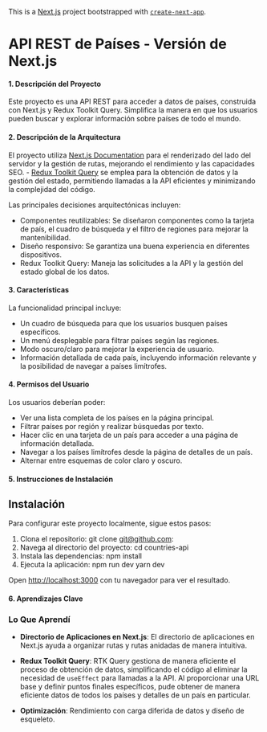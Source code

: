 This is a [Next.js](https://nextjs.org) project bootstrapped with [`create-next-app`](https://nextjs.org/docs/app/api-reference/cli/create-next-app).

# API REST de Países - Versión de Next.js
#### 1. **Descripción del Proyecto**

Este proyecto es una API REST para acceder a datos de países, construida con Next.js y Redux Toolkit Query. Simplifica la manera en que los usuarios pueden buscar y explorar información sobre países de todo el mundo.

#### 2. **Descripción de la Arquitectura**

El proyecto utiliza [Next.js Documentation](https://nextjs.org/docs) para el renderizado del lado del servidor y la gestión de rutas, mejorando el rendimiento y las capacidades SEO. - [Redux Toolkit Query](https://redux-toolkit.js.org/rtk-query/overview) se emplea para la obtención de datos y la gestión del estado, permitiendo llamadas a la API eficientes y minimizando la complejidad del código.

Las principales decisiones arquitectónicas incluyen:
- Componentes reutilizables: Se diseñaron componentes como la tarjeta de país, el cuadro de búsqueda y el filtro de regiones para mejorar la   mantenibilidad.
- Diseño responsivo: Se garantiza una buena experiencia en diferentes dispositivos.
- Redux Toolkit Query: Maneja las solicitudes a la API y la gestión del estado global de los datos.

#### 3. **Características**

La funcionalidad principal incluye:
- Un cuadro de búsqueda para que los usuarios busquen países específicos.
- Un menú desplegable para filtrar países según las regiones.
- Modo oscuro/claro para mejorar la experiencia de usuario.
- Información detallada de cada país, incluyendo información relevante y la posibilidad de navegar a países limítrofes.

#### 4. **Permisos del Usuario**

Los usuarios deberían poder:
- Ver una lista completa de los países en la página principal.
- Filtrar países por región y realizar búsquedas por texto.
- Hacer clic en una tarjeta de un país para acceder a una página de información detallada.
- Navegar a los países limítrofes desde la página de detalles de un país.
- Alternar entre esquemas de color claro y oscuro.

#### 5. **Instrucciones de Instalación**
## Instalación

Para configurar este proyecto localmente, sigue estos pasos:
1. Clona el repositorio:
git clone git@github.com:
2. Navega al directorio del proyecto:
cd countries-api
3. Instala las dependencias:
npm install
4. Ejecuta la aplicación:
npm run dev
yarn dev

Open [http://localhost:3000](http://localhost:3000) con tu navegador para ver el resultado.

#### 6. **Aprendizajes Clave**
### Lo Que Aprendí

- **Directorio de Aplicaciones en Next.js**: El directorio de aplicaciones en Next.js ayuda a organizar rutas y rutas anidadas de manera intuitiva.

- **Redux Toolkit Query**: RTK Query gestiona de manera eficiente el proceso de obtención de datos, simplificando el código al eliminar la necesidad de `useEffect` para llamadas a la API. Al proporcionar una URL base y definir puntos finales específicos, pude obtener de manera eficiente datos de todos los países y detalles de un país en particular.

- **Optimización**: Rendimiento con carga diferida de datos y diseño de esqueleto.